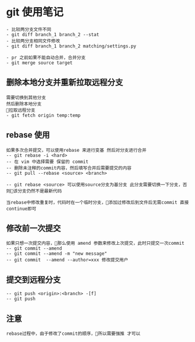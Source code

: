 # git 使用笔记

    - 比较两分支文件不同
    - git diff branch_1 branch_2 --stat
    - 比较两分支相同文件修改
    - git diff branch_1 branch_2 matching/settings.py

    - pr 之前如果不能自动合并，合并分支
    - git merge source target

## 删除本地分支并重新拉取远程分支
    需要切换到其他分支
    然后删除本地分支
    拉取远程分支
    - git fetch origin temp:temp

## rebase 使用
    如果多次合并提交，可以使用rebase 来进行变基 然后对分支进行合并
    -- git rebase -i <hard>
    -- 在 vim 中选择需要 保留的 commit
    -- 删除未注释的commit内容，然后填写合并后需要提交的内容
    -- git pull --rebase <source> <branch>
    
    -- git rebase <source> 可以使用source分支为基分支 此分支需要切换一下分支，否则该分支仍然不是最新代码
    
    当rebase中修改重复时，代码时在一个临时分支，添加过修改后到文件后无需commit 直接 continue即可
## 修改前一次提交
    如果只想一次提交内容，那么使用 amend 参数来修改上次提交，此时只提交一次commit
    -- git commit --amend 
    -- git commit --amend -m "new message"
    -- git commit  --amend --author=xxx 修改提交用户

## 提交到远程分支
    -- git push <origin>:<branch> -[f]
    -- git push
## 注意
	rebase过程中，由于修改了commit的顺序，所以需要强推 才可以
